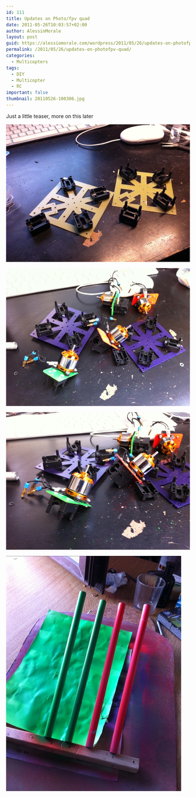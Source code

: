 ```yaml
---
id: 111
title: Updates on Photo/fpv quad
date: 2011-05-26T10:03:57+02:00
author: AlessioMorale
layout: post
guid: https://alessiomorale.com/wordpress/2011/05/26/updates-on-photofpv-quad/
permalink: /2011/05/26/updates-on-photofpv-quad/
categories:
  - Multicopters
tags:
  - DIY
  - Multicopter
  - RC
important: false
thumbnail: 20110526-100306.jpg
---
```


Just a little teaser, more on this later

![](20110526-100306.jpg)

![](20110526-100326.jpg)

![](20110526-100337.jpg)

![](20110526-100344.jpg)
